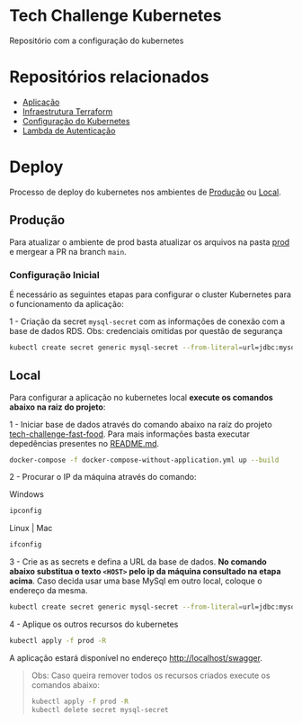 # Tech Challenge Kubernetes
Repositório com a configuração do kubernetes

# Repositórios relacionados
* [Aplicação](https://github.com/souzamarcos/tech-challenge-fast-food)
* [Infraestrutura Terraform](https://github.com/souzamarcos/tech-challenge-terraform)
* [Configuração do Kubernetes](https://github.com/souzamarcos/tech-challenge-kubernetes)
* [Lambda de Autenticação](https://github.com/souzamarcos/tech-challenge-authentication-lambda)

# Deploy
Processo de deploy do kubernetes nos ambientes de [Produção](#produção) ou [Local](#local).


## Produção
Para atualizar o ambiente de prod basta atualizar os arquivos na pasta [prod](/prod/) e mergear a PR na branch `main`.


### Configuração Inicial
É necessário as seguintes etapas para configurar o cluster Kubernetes para o funcionamento da aplicação:

1 - Criação da secret `mysql-secret` com as informações de conexão com a base de dados RDS. Obs: credenciais omitidas por questão de segurança 

```bash
kubectl create secret generic mysql-secret --from-literal=url=jdbc:mysql://<HOST>:3306/burger --from-literal=username=<USER> --from-literal=password=<PASSWORD>
```


## Local
Para configurar a aplicação no kubernetes local **execute os comandos abaixo na raiz do projeto**:

1 - Iniciar base de dados através do comando abaixo na raíz do projeto [tech-challenge-fast-food](https://github.com/souzamarcos/tech-challenge-fast-food).
Para mais informações basta executar depedências presentes no [README.md](https://github.com/souzamarcos/tech-challenge-fast-food/blob/main/README.md#executando-somente-depend%C3%AAncias).

``` bash
docker-compose -f docker-compose-without-application.yml up --build
```

2 - Procurar o IP da máquina através do comando:

Windows
```bash
ipconfig
```
Linux | Mac
```bash
ifconfig
```


3 - Crie as as secrets e defina a URL da base de dados. **No comando abaixo substitua o texto `<HOST>` pelo ip da máquina consultado na etapa acima**. Caso decida usar uma base MySql em outro local, coloque o endereço da mesma.
```bash
kubectl create secret generic mysql-secret --from-literal=url=jdbc:mysql://<HOST>:3306/burger --from-literal=username=user --from-literal=password=password
```

4 - Aplique os outros recursos do kubernetes
```bash
kubectl apply -f prod -R
```

A aplicação estará disponível no endereço [http://localhost/swagger](http://localhost/swagger).


> Obs: Caso queira remover todos os recursos criados execute os comandos abaixo:
>```bash
>kubectl apply -f prod -R
>kubectl delete secret mysql-secret 
>```
